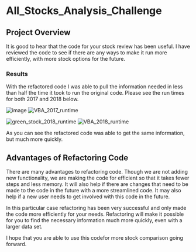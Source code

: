 # All_Stocks_Analysis_Challenge
## Project Overview
It is good to hear that the code for your stock review has been useful.  I have reviewed the code to see if there are any ways to make it run more efficiently, with more stock options for the future.  
### Results
With the refactored code I was able to pull the information needed in less than half the time it took to run the original code.  Please see the run times for both 2017 and 2018 below.

![image](https://user-images.githubusercontent.com/84556072/123492693-760a3f00-d5d7-11eb-9762-02d8c55d3496.png) 
![VBA_2017_runtime](https://user-images.githubusercontent.com/84556072/123492867-faf55880-d5d7-11eb-9180-223c135e3725.png)

![green_stock_2018_runtime](https://user-images.githubusercontent.com/84556072/123492878-03e62a00-d5d8-11eb-9530-4104ba892363.png)
![VBA_2018_runtime](https://user-images.githubusercontent.com/84556072/123492888-09dc0b00-d5d8-11eb-8bd1-3f3b60e9d333.png)

As you can see the refactored code was able to get the same information, but much more quickly.  

## Advantages of Refactoring Code
There are many advantages to refactoring code.  Though we are not adding new functionality, we are making the code for efficient so that it takes fewer steps and less memory.  It will also help if there are changes that need to be made to the code in the future with a more streamlined code.  It may also help if a new user needs to get involved with this code in the future. 

In this particular case refactoring has been very successful and only made the code more efficiently for your needs.  Refactoring will make it possible for you to find the necessary information much more quickly, even with a larger data set.

I hope that you are able to use this codefor more stock comparison going forward.
